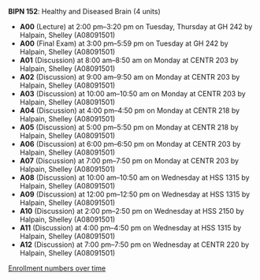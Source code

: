 **BIPN 152**: Healthy and Diseased Brain (4 units)

- **A00** (Lecture) at 2:00 pm–3:20 pm on Tuesday, Thursday at GH 242 by Halpain, Shelley (A08091501)
- **A00** (Final Exam) at 3:00 pm–5:59 pm on Tuesday at GH 242 by Halpain, Shelley (A08091501)
- **A01** (Discussion) at 8:00 am–8:50 am on Monday at CENTR 203 by Halpain, Shelley (A08091501)
- **A02** (Discussion) at 9:00 am–9:50 am on Monday at CENTR 203 by Halpain, Shelley (A08091501)
- **A03** (Discussion) at 10:00 am–10:50 am on Monday at CENTR 203 by Halpain, Shelley (A08091501)
- **A04** (Discussion) at 4:00 pm–4:50 pm on Monday at CENTR 218 by Halpain, Shelley (A08091501)
- **A05** (Discussion) at 5:00 pm–5:50 pm on Monday at CENTR 218 by Halpain, Shelley (A08091501)
- **A06** (Discussion) at 6:00 pm–6:50 pm on Monday at CENTR 203 by Halpain, Shelley (A08091501)
- **A07** (Discussion) at 7:00 pm–7:50 pm on Monday at CENTR 203 by Halpain, Shelley (A08091501)
- **A08** (Discussion) at 10:00 am–10:50 am on Wednesday at HSS 1315 by Halpain, Shelley (A08091501)
- **A09** (Discussion) at 12:00 pm–12:50 pm on Wednesday at HSS 1315 by Halpain, Shelley (A08091501)
- **A10** (Discussion) at 2:00 pm–2:50 pm on Wednesday at HSS 2150 by Halpain, Shelley (A08091501)
- **A11** (Discussion) at 4:00 pm–4:50 pm on Wednesday at HSS 1315 by Halpain, Shelley (A08091501)
- **A12** (Discussion) at 7:00 pm–7:50 pm on Wednesday at CENTR 220 by Halpain, Shelley (A08091501)

[Enrollment numbers over time](./BIPN152.tsv)
